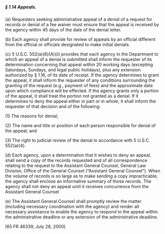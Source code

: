 ##### § 1.14 Appeals. #####

(a) Requesters seeking administrative appeal of a denial of a request for records or denial of a fee waiver must ensure that the appeal is received by the agency within 45 days of the date of the denial letter.

(b) Each agency shall provide for review of appeals by an official different from the official or officials designated to make initial denials.

(c) 5 U.S.C. 552(a)(6)(A)(ii) provides that each agency in the Department to which an appeal of a denial is submitted shall inform the requester of its determination concerning that appeal within 20 working days (excepting Saturdays, Sundays, and legal public holidays), plus any extension authorized by § 1.16, of its date of receipt. If the agency determines to grant the appeal, it shall inform the requester of any conditions surrounding the granting of the request (e.g., payment of fees) and the approximate date upon which compliance will be effected. If the agency grants only a portion of the appeal, it shall treat the portion not granted as a denial. If it determines to deny the appeal either in part or in whole, it shall inform the requester of that decision and of the following:

(1) The reasons for denial;

(2) The name and title or position of each person responsible for denial of the appeal; and

(3) The right to judicial review of the denial in accordance with 5 U.S.C. 552(a)(4).

(d) Each agency, upon a determination that it wishes to deny an appeal, shall send a copy of the records requested and of all correspondence relating to the request to the Assistant General Counsel, General Law Division, Office of the General Counsel (“Assistant General Counsel”). When the volume of records is so large as to make sending a copy impracticable, the agency shall enclose an informative summary of those records. The agency shall not deny an appeal until it receives concurrence from the Assistant General Counsel

(e) The Assistant General Counsel shall promptly review the matter (including necessary coordination with the agency) and render all necessary assistance to enable the agency to respond to the appeal within the administrative deadline or any extension of the administrative deadline.

[65 FR 46339, July 28, 2000]
